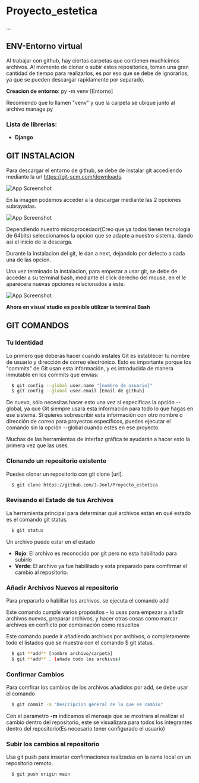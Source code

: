 
# **Proyecto_estetica**
...

## **ENV-Entorno virtual**

Al trabajar con github, hay ciertas carpetas que contienen muchicimos archivos. Al momento de clonar o subir estos repositorios, toman una gran cantidad de tiempo para realizarlos, es por eso que se debe de ignorarlos, ya que se pueden descargar rapidamente por separado.

**Creacion de entorno**: py -m venv [Entorno]

Recomiendo que lo llamen "venv" y que la carpeta se ubique junto al archivo manage.py

### Lista de librerias:
- **Django**

## **GIT INSTALACION**

Para descargar el entorno de github, se debe de instalar git accediendo mediante la url https://git-scm.com/downloads.

![App Screenshot](https://via.placeholder.com/468x300?text=App+Screenshot+Here)

En la imagen podemos acceder a la descargar mediante las 2 opciones subrayadas.

![App Screenshot](https://via.placeholder.com/468x300?text=App+Screenshot+Here)

Dependiendo nuestro microprocedaor(Creo que ya todos tienen tecnologia de 64bits) seleccionamos la opcion que se adapte a nuestro sistema, dando asi el inicio de la descarga.

Durante la instalacion del git, le dan a next, dejandolo por defecto a cada una de las opcion.

Una vez terminado la instalacion, para empezar a usar git, se debe de acceder a su terminal bash, mediante el click derecho del mouse, en el le aparecera nuevas opciones relacionados a este.

![App Screenshot](https://via.placeholder.com/468x300?text=App+Screenshot+Here)

**Ahora en visual studio es posible utilizar la terminal Bash**

## **GIT COMANDOS**

### Tu Identidad

Lo primero que deberás hacer cuando instales Git es establecer tu nombre de usuario y dirección de correo electrónico. Esto es importante porque los "commits" de Git usan esta información, y es introducida de manera inmutable en los commits que envías:

```bash
  $ git config --global user.name "[nombre de usuario]"
  $ git config --global user.email [Email de github]
```

De nuevo, sólo necesitas hacer esto una vez si especificas la opción --global, ya que Git siempre usará esta información para todo lo que hagas en ese sistema. Si quieres sobrescribir esta información con otro nombre o dirección de correo para proyectos específicos, puedes ejecutar el comando sin la opción --global cuando estés en ese proyecto.

Muchas de las herramientas de interfaz gráfica te ayudarán a hacer esto la primera vez que las uses.

### Clonando un repositorio existente

Puedes clonar un repositorio con git clone [url].

```bash
  $ git clone https://github.com/J-Joel/Proyecto_estetica
```

### Revisando el Estado de tus Archivos

La herramienta principal para determinar qué archivos están en qué estado es el comando git status.

```bash
  $ git status
```

Un archivo puede estar en el estado 
- **Rojo**: El archivo es reconocido por git pero no esta habilitado para subirlo
- **Verde**: El archivo ya fue habilitado y esta preparado para comfirmar el cambio al repositorio.

### Añadir Archivos Nuevos al repositorio

Para prepararlo o hablitar los archivos, se ejecuta el comando add

Este comando cumple varios propósitos - lo usas para empezar a añadir archivos nuevos, preparar archivos, y hacer otras cosas como marcar archivos en conflicto por combinación como resueltos

Este comando puede ir añadiendo archivos por archivos, o completamente todo el listados que se muestra con el comando $ git status.

```bash
  $ git **add** [nombre archivo/carpeta]
  $ git **add** . (añade todo los archivos)
```

### Confirmar Cambios

Para comfirar los cambios de los archivos añadidos por add, se debe usar el comando

```bash
  $ git commit -m "Descripcion general de lo que se cambio"
```

Con el parametro **-m** indicamos el mensaje que se mostrara al realizar el cambio dentro del repositorio, este se visualizara para todos los integrantes dentro del repositorio(Es necesario tener configurado el usuario)

### Subir los cambios al repositorio

Usa git push para insertar confirmaciones realizadas en la rama local en un repositorio remoto.

```bash
  $ git push origin main
```
